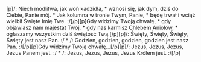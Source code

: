 [p]/: Niech modlitwa, jak woń kadzidła, * wznosi się, jak dym, dziś do Ciebie, Panie mój. * Jak kolumna w tronie Twym, Panie, * będę trwał i wciąż wielbił Święte Imię Twe. :/[/p][p]Gdy widzimy Twoją chwałę, * gdy objawiasz nam majestat Twój, * gdy nas karmisz Chlebem Aniołów, * ogłaszamy wszystkim dziś świętość Twą.[/p][p]/: Święty, Święty, Święty, Święty jest nasz Pan. :/ * /: Godzien, godzien, godzien, godzien jest nasz Pan. :/[/p][p]Gdy widzimy Twoją chwałę...[/p][p]/: Jezus, Jezus, Jezus, Jezus Panem jest. :/ * /: Jezus, Jezus, Jezus, Jezus Królem jest. :/[/p]